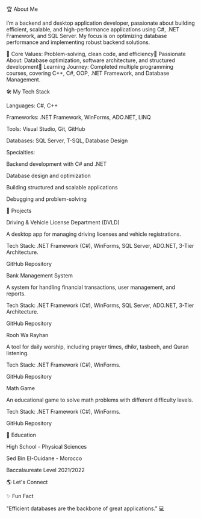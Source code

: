 
🏆 About Me

I’m a backend and desktop application developer, passionate about building efficient, scalable, and high-performance applications using C#, .NET Framework, and SQL Server. My focus is on optimizing database performance and implementing robust backend solutions.

🔹 Core Values: Problem-solving, clean code, and efficiency🔹 Passionate About: Database optimization, software architecture, and structured development🔹 Learning Journey: Completed multiple programming courses, covering C++, C#, OOP, .NET Framework, and Database Management.

🛠️ My Tech Stack

Languages: C#, C++

Frameworks: .NET Framework, WinForms, ADO.NET, LINQ

Tools: Visual Studio, Git, GitHub

Databases: SQL Server, T-SQL, Database Design

Specialties:

Backend development with C# and .NET

Database design and optimization

Building structured and scalable applications

Debugging and problem-solving

🌟 Projects

Driving & Vehicle License Department (DVLD)

A desktop app for managing driving licenses and vehicle registrations.

Tech Stack: .NET Framework (C#), WinForms, SQL Server, ADO.NET, 3-Tier Architecture.

GitHub Repository

Bank Management System

A system for handling financial transactions, user management, and reports.

Tech Stack: .NET Framework (C#), WinForms, SQL Server, ADO.NET, 3-Tier Architecture.

GitHub Repository

Rooh Wa Rayhan

A tool for daily worship, including prayer times, dhikr, tasbeeh, and Quran listening.

Tech Stack: .NET Framework (C#), WinForms.

GitHub Repository

Math Game

An educational game to solve math problems with different difficulty levels.

Tech Stack: .NET Framework (C#), WinForms.

GitHub Repository

💊 Education

High School - Physical Sciences

Sed Bin El-Ouidane - Morocco

Baccalaureate Level 2021/2022

🌎 Let's Connect

✨ Fun Fact

"Efficient databases are the backbone of great applications." 💻

